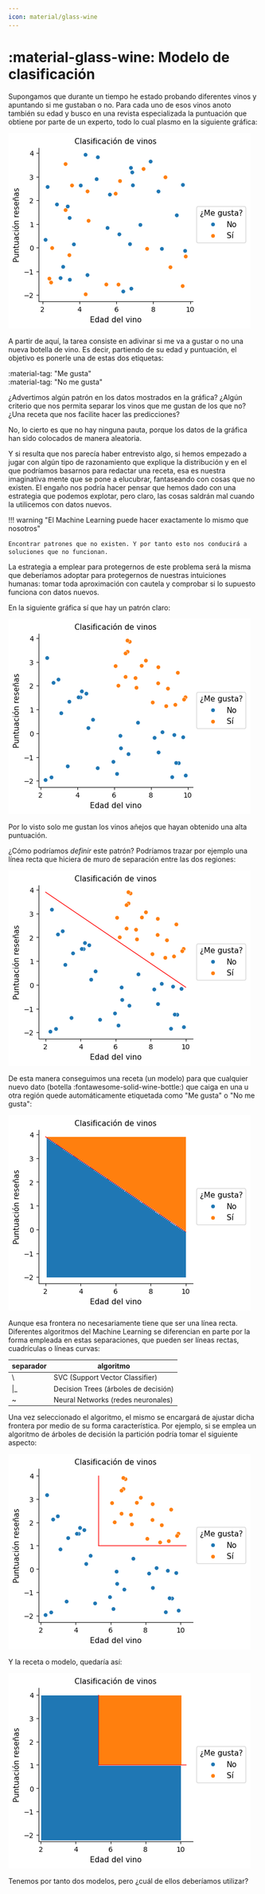 ```yaml
---
icon: material/glass-wine
---
```


# :material-glass-wine: Modelo de clasificación

Supongamos que durante un tiempo he estado probando diferentes vinos y apuntando si me gustaban o no. Para cada uno de esos vinos anoto también su edad y busco en una revista especializada la puntuación que obtiene por parte de un experto, todo lo cual plasmo en la siguiente gráfica:

![](imgs/graph_010.png)

A partir de aquí, la tarea consiste en adivinar si me va a gustar o no una nueva botella de vino. Es decir, partiendo de su edad y puntuación, el objetivo es ponerle una de estas dos etiquetas:

:material-tag: "Me gusta"  
:material-tag: "No me gusta"    

¿Advertimos algún patrón en los datos mostrados en la gráfica? ¿Algún criterio que nos permita separar los vinos que me gustan de los que no? ¿Una receta que nos facilite hacer las predicciones?

No, lo cierto es que no hay ninguna pauta, porque los datos de la gráfica han sido colocados de manera aleatoria.

Y si resulta que nos parecía haber entrevisto algo, si hemos empezado a jugar con algún tipo de razonamiento que explique la distribución y en el que podríamos basarnos para redactar una receta, esa es nuestra imaginativa mente que se pone a elucubrar, fantaseando con cosas que no existen. El engaño nos podría hacer pensar que hemos dado con una estrategia que podemos explotar, pero claro, las cosas saldrán mal cuando la utilicemos con datos nuevos.

!!! warning "El Machine Learning puede hacer exactamente lo mismo que nosotros"

    Encontrar patrones que no existen. Y por tanto esto nos conducirá a soluciones que no funcionan.

La estrategia a emplear para protegernos de este problema será la misma que deberíamos adoptar para protegernos de nuestras intuiciones humanas: tomar toda aproximación con cautela y comprobar si lo supuesto funciona con datos nuevos.

En la siguiente gráfica sí que hay un patrón claro:

![](imgs/graph_011.png)

Por lo visto solo me gustan los vinos añejos que hayan obtenido una alta puntuación.

¿Cómo podríamos _definir_ este patrón? Podríamos trazar por ejemplo una línea recta que hiciera de muro de separación entre las dos regiones:

![](imgs/graph_012.png)

De esta manera conseguimos una receta (un modelo) para que cualquier nuevo dato (botella :fontawesome-solid-wine-bottle:) que caiga en una u otra región quede automáticamente etiquetada como "Me gusta" o "No me gusta":

![](imgs/graph_012_1.png)

Aunque esa frontera no necesariamente tiene que ser una línea recta. Diferentes algoritmos del Machine Learning se diferencian en parte por la forma empleada en estas separaciones, que pueden ser líneas rectas, cuadrículas o líneas curvas:

|separador|algoritmo|
|--|--|
|\\ | SVC (Support Vector Classifier)|
|\|_| Decision Trees (árboles de decisión)|
|~ | Neural Networks (redes neuronales)|

Una vez seleccionado el algoritmo, el mismo se encargará de ajustar dicha frontera por medio de su forma característica. Por ejemplo, si se emplea un algoritmo de árboles de decisión la partición podría tomar el siguiente aspecto:

![](imgs/graph_013.png)

Y la receta o modelo, quedaría así:

![](imgs/graph_013_1.png)

Tenemos por tanto dos modelos, pero ¿cuál de ellos deberíamos utilizar?